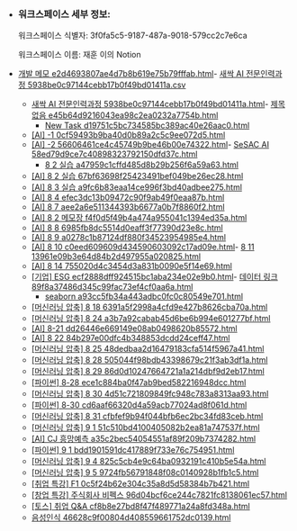 - ### 워크스페이스 세부 정보:
    
    워크스페이스 식별자: 3f0fa5c5-9187-487a-9018-579cc2c7e6ca
    
    워크스페이스 이름: 재훈 이의 Notion
    
- [개발 메모 e2d4693807ae4d7b8b619e75b79fffab.html](개발%20메모%20e2d4693807ae4d7b8b619e75b79fffab.html)- [새싹 AI 전문인력과정 5938be0c97144cebb17b0f49bd01411a.csv](https://www.notion.so/5938be0c97144cebb17b0f49bd01411a)
    - [새싹 AI 전문인력과정 5938be0c97144cebb17b0f49bd01411a.html](새싹%20AI%20전문인력과정%205938be0c97144cebb17b0f49bd01411a.html)- [제목 없음 e45b64d9216043ea98c2ea0232a7754b.html](제목%20없음%20e45b64d9216043ea98c2ea0232a7754b.html)
        - [New Task d19751c5bc734585bc389ac40e26aac0.html](New%20Task%20d19751c5bc734585bc389ac40e26aac0.html)
    - [[AI] -1 0cf59493b9ba40d0b89a2c5c9ee072d5.html]([AI]%20-1%200cf59493b9ba40d0b89a2c5c9ee072d5.html)
    - [[AI] -2 56606461ce4c45749b9be46b00e74322.html]([AI]%20-2%2056606461ce4c45749b9be46b00e74322.html)- [SeSAC AI 58ed79d9ce7c40898323792150dfd37c.html](SeSAC%20AI%2058ed79d9ce7c40898323792150dfd37c.html)
        - [8 2 실습 a47959c1cffd485d8b29b256f6a59a63.html](8%202%20실습%20a47959c1cffd485d8b29b256f6a59a63.html)
    - [[AI] 8 2 실습 67bf63698f25423491bef049be26ec28.html]([AI]%208%202%20실습%2067bf63698f25423491bef049be26ec28.html)
    - [[AI] 8 3 실습 a9fc6b83eaa14ce996f3bd40adbee275.html]([AI]%208%203%20실습%20a9fc6b83eaa14ce996f3bd40adbee275.html)
    - [[AI] 8 4 efec3dc13b09472c90f9ab49f0eaa87b.html]([AI]%208%204%20efec3dc13b09472c90f9ab49f0eaa87b.html)
    - [[AI] 8 7 aee2a6e511344393b6677a0b7f8860f2.html]([AI]%208%207%20aee2a6e511344393b6677a0b7f8860f2.html)
    - [[AI] 8 2 메모장 f4f0d5f49b4a474a955041c1394ed35a.html]([AI]%208%202%20메모장%20f4f0d5f49b4a474a955041c1394ed35a.html)
    - [[AI] 8 8 6985fb8dc5514d0eaff3f77390d23e8c.html]([AI]%208%208%206985fb8dc5514d0eaff3f77390d23e8c.html)
    - [[AI] 8 9 a0278c1b87124df880f34523954985e4.html]([AI]%208%209%20a0278c1b87124df880f34523954985e4.html)
    - [[AI] 8 10 c0eed609609d434590603092c17ad09e.html]([AI]%208%2010%20c0eed609609d434590603092c17ad09e.html)- [8 11 13961e09b3e64d84b2d497955a020825.html](8%2011%2013961e09b3e64d84b2d497955a020825.html)
    - [[AI] 8 14 755020d4c3454d3a831b0090e5f14e69.html]([AI]%208%2014%20755020d4c3454d3a831b0090e5f14e69.html)
    - [[기업] ESG ecf2888dff924515bc1aba234e02e9b0.html]([기업]%20ESG%20ecf2888dff924515bc1aba234e02e9b0.html)- [데이터 링크 89f8a37486d345c99fac73ef4cf0aa6a.html](데이터%20링크%2089f8a37486d345c99fac73ef4cf0aa6a.html)
        - [seaborn a93cc5fb34a443adbc0fc0c80549e701.html](seaborn%20a93cc5fb34a443adbc0fc0c80549e701.html)
    - [[머신러닝 압축] 8 18 6391a5f2998a4cfd9e427b8626cba70a.html]([머신러닝%20압축]%208%2018%206391a5f2998a4cfd9e427b8626cba70a.html)
    - [[머신러닝 압축] 8 24 a3b7a92cabab45d6be6b994e601277bf.html]([머신러닝%20압축]%208%2024%20a3b7a92cabab45d6be6b994e601277bf.html)
    - [[AI] 8-21 dd26446e669149e08ab0498620b85572.html]([AI]%208-21%20dd26446e669149e08ab0498620b85572.html)
    - [[AI] 8 22 84b297e00dfc4b348853dcdd24ceff47.html]([AI]%208%2022%2084b297e00dfc4b348853dcdd24ceff47.html)
    - [[머신러닝 압축] 8 25 48dedbaa2d16479183cfa514f5967a41.html]([머신러닝%20압축]%208%2025%2048dedbaa2d16479183cfa514f5967a41.html)
    - [[머신러닝 압축] 8 28 505044f98bdb43398679c21f3ab3df1a.html]([머신러닝%20압축]%208%2028%20505044f98bdb43398679c21f3ab3df1a.html)
    - [[머신러닝 압축] 8 29 86d0d10247664721a1a214dbf9d2eb17.html]([머신러닝%20압축]%208%2029%2086d0d10247664721a1a214dbf9d2eb17.html)
    - [[파이썬] 8-28 ece1c884ba0f47ab9bed582216948dcc.html]([파이썬]%208-28%20ece1c884ba0f47ab9bed582216948dcc.html)
    - [[머신러닝 압축] 8 30 4d51c721809849fc948c783a8313aa93.html]([머신러닝%20압축]%208%2030%204d51c721809849fc948c783a8313aa93.html)
    - [[파이썬] 8-30 cd6aaf66320d4a59acb77024ad8f061d.html]([파이썬]%208-30%20cd6aaf66320d4a59acb77024ad8f061d.html)
    - [[머신러닝 압축] 8 31 cfbfef9b94f044bfb6ec2bc34fd83ceb.html]([머신러닝%20압축]%208%2031%20cfbfef9b94f044bfb6ec2bc34fd83ceb.html)
    - [[머신러닝 압축] 9 1 51c510bd4100405082b2ea81a747537f.html]([머신러닝%20압축]%209%201%2051c510bd4100405082b2ea81a747537f.html)
    - [[AI] CJ 흥망예측 a35c2bec54054551af89f209b7374282.html]([AI]%20CJ%20흥망예측%20a35c2bec54054551af89f209b7374282.html)
    - [[파이썬] 9 1 bdd1901591dc417889f733e76c754951.html]([파이썬]%209%201%20bdd1901591dc417889f733e76c754951.html)
    - [[머신러닝 압축] 9 4 825c5cb4e9c64ba0932191c410b5e54a.html]([머신러닝%20압축]%209%204%20825c5cb4e9c64ba0932191c410b5e54a.html)
    - [[머신러닝 압축] 9 5 9724fb56791848f08c0140928b1fb1c5.html]([머신러닝%20압축]%209%205%209724fb56791848f08c0140928b1fb1c5.html)
    - [[취업 특강] F1 0c5f24b62e304c35a8d5d58384b7b421.html]([취업%20특강]%20F1%200c5f24b62e304c35a8d5d58384b7b421.html)
    - [[창업 특강] 주식회사 비펙스 96d04bcf6ce244c7821fc8138061ec57.html]([창업%20특강]%20주식회사%20비펙스%2096d04bcf6ce244c7821fc8138061ec57.html)
    - [[토스] 취업 Q&A cf8b8e27bd8f47f489771a24a8fd348a.html]([토스]%20취업%20Q&A%20cf8b8e27bd8f47f489771a24a8fd348a.html)
    - [음성인식 46628c9f00804d408559661752dc0139.html](음성인식%2046628c9f00804d408559661752dc0139.html)